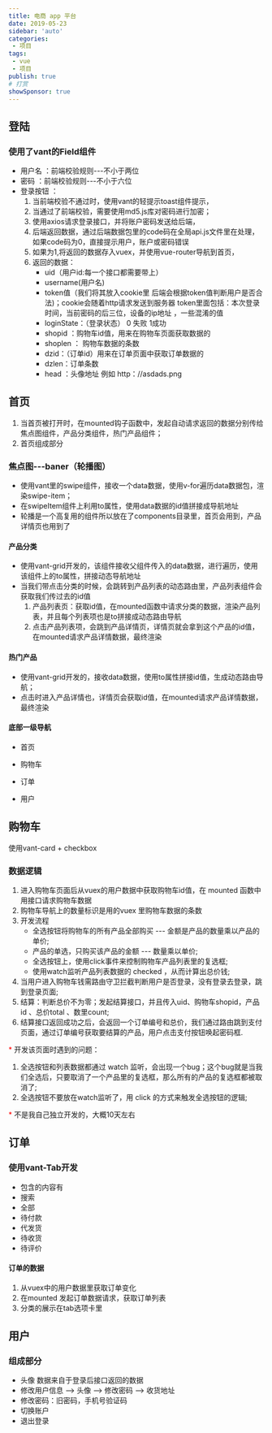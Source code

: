 ```yaml
---
title: 电商 app 平台
date: 2019-05-23
sidebar: 'auto'
categories:
 - 项目
tags:
 - vue
 - 项目
publish: true
# 打赏
showSponsor: true
---
```


## 登陆

### 使用了vant的Field组件

- 用户名  ：前端校验规则---不小于两位
- 密码  ：前端校验规则---不小于六位
- 登录按钮  ：
    1. 当前端校验不通过时，使用vant的轻提示toast组件提示，
    2. 当通过了前端校验，需要使用md5.js库对密码进行加密；
    3. 使用axios请求登录接口，并将账户密码发送给后端，
    4. 后端返回数据，通过后端数据包里的code码在全局api.js文件里在处理，如果code码为0，直接提示用户，账户或密码错误
    5. 如果为1,将返回的数据存入vuex，并使用vue-router导航到首页，
    6. 返回的数据：
        - uid（用户id:每一个接口都需要带上）
        - username(用户名)
        - token值（我们将其放入cookie里 后端会根据token值判断用户是否合法)；cookie会随着http请求发送到服务器
        token里面包括：本次登录时间，当前密码的后三位，设备的ip地址 ，一些混淆的值
        - loginState：（登录状态） 0 失败 1成功
        - shopid ：购物车id值，用来在购物车页面获取数据的
        - shoplen ： 购物车数据的条数
        - dzid：（订单id）用来在订单页面中获取订单数据的
        - dzlen：订单条数
        - head ：头像地址  例如 http：//asdads.png

## 首页

1. 当首页被打开时，在mounted钩子函数中，发起自动请求返回的数据分别传给焦点图组件，产品分类组件，热门产品组件；
2. 首页组成部分

### 焦点图---baner（轮播图）

- 使用vant里的swipe组件，接收一个data数据，使用v-for遍历data数据包，渲染swipe-item；
- 在swipeItem组件上利用to属性，使用data数据的id值拼接成导航地址
- 轮播是一个高复用的组件所以放在了components目录里，首页会用到，产品详情页也用到了

#### 产品分类

- 使用vant-grid开发的，该组件接收父组件传入的data数据，进行遍历，使用该组件上的to属性，拼接动态导航地址
- 当我们带点击分类的时候，会跳转到产品列表的动态路由里，产品列表组件会获取我们传过去的id值
    1. 产品列表页：获取id值，在mounted函数中请求分类的数据，渲染产品列表，并且每个列表项也是to拼接成动态路由导航
    2. 点击产品列表项，会跳到产品详情页，详情页就会拿到这个产品的id值，在mounted请求产品详情数据，最终渲染

#### 热门产品

- 使用vant-grid开发的，接收data数据，使用to属性拼接id值，生成动态路由导航；
- 点击时进入产品详情也，详情页会获取id值，在mounted请求产品详情数据，最终渲染

#### 底部一级导航

- 首页

- 购物车

- 订单

- 用户

## 购物车

使用vant-card + checkbox

### 数据逻辑

1. 进入购物车页面后从vuex的用户数据中获取购物车id值，在 mounted 函数中用接口请求购物车数据
2. 购物车导航上的数量标识是用的vuex 里购物车数据的条数
3. 开发流程
   - 全选按钮将购物车的所有产品全部购买 --- 金额是产品的数量乘以产品的单价;
   - 产品的单选，只购买该产品的金额 --- 数量乘以单价;
   - 全选按钮上，使用click事件来控制购物车产品列表里的复选框;
   - 使用watch监听产品列表数据的 checked ，从而计算出总价钱;
4. 当用户进入购物车钱需路由守卫拦截判断用户是否登录，没有登录去登录，跳到登录页面;
5. 结算：判断总价不为零；发起结算接口，并且传入uid、购物车shopid，产品id 、总价total 、数里count;
6. 结算接口返回成功之后，会返回一个订单编号和总价，我们通过路由跳到支付页面，通过订单编号获取要结算的产品，用户点击支付按钮唤起密码框.

<font color=red>*</font> 开发该页面时遇到的问题：

1. 全选按钮和列表数据都通过 watch 监听，会出现一个bug；这个bug就是当我们全选后，只要取消了一个产品里的复选框，那么所有的产品的复选框都被取消了;
2. 全选按钮不要放在watch监听了，用 click 的方式来触发全选按钮的逻辑;

<font color=red>*</font> 不是我自己独立开发的，大概10天左右

## 订单

### 使用vant-Tab开发

- 包含的内容有
- 搜索
- 全部
- 待付款
- 代发货
- 待收货
- 待评价

#### 订单的数据

1. 从vuex中的用户数据里获取订单变化
2. 在mounted 发起订单数据请求，获取订单列表
3. 分类的展示在tab选项卡里

## 用户

### 组成部分

- 头像 数据来自于登录后接口返回的数据
- 修改用户信息 --> 头像 --> 修改密码 --> 收货地址
- 修改密码：旧密码，手机号验证码
- 切换账户
- 退出登录
